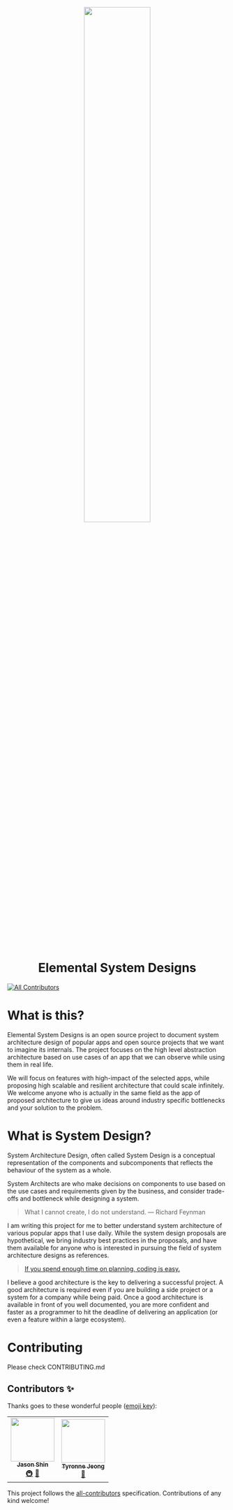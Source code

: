 <p align="center">
<img src="https://i.imgur.com/9aJnLhB.png" width="55%" />
</p>
<p align="center"><h1 style="text-align: center">Elemental System Designs</h1></p>

<!-- ALL-CONTRIBUTORS-BADGE:START - Do not remove or modify this section -->
[![All Contributors](https://img.shields.io/badge/all_contributors-2-orange.svg?style=flat-square)](#contributors-)
<!-- ALL-CONTRIBUTORS-BADGE:END -->

# What is this?

Elemental System Designs is an open source project to document system architecture design of popular apps and open source projects that we want to imagine its internals. The project focuses on the high level abstraction architecture based on use cases of an app that we can observe while using them in real life.

We will focus on features with high-impact of the selected apps, while proposing high scalable and resilient architecture that could scale infinitely. We welcome anyone who is actually in the same field as the app of proposed architecture to give us ideas around industry specific bottlenecks and your solution to the problem.

# What is System Design?

System Architecture Design, often called System Design is a conceptual representation of the components and subcomponents that reflects the behaviour of the system as a whole.

System Architects are who make decisions on components to use based on the use cases and requirements given by the business, and consider trade-offs and bottleneck while designing a system.

> What I cannot create, I do not understand. — Richard Feynman

I am writing this project for me to better understand system architecture of various popular apps that I use daily. While the system design proposals are hypothetical, we bring industry best practices in the proposals, and have them available for anyone who is interested in pursuing the field of system architecture designs as references.

> [If you spend enough time on planning, coding is easy.](https://medium.com/the-polyglot-programmer/what-would-sqlite-look-like-if-written-in-rust-part-1-4a84196c217d)

I believe a good architecture is the key to delivering a successful project. A good architecture is required even if you are building a side project or a system for a company while being paid. Once a good architecture is available in front of you well documented, you are more confident and faster as a programmer to hit the deadline of delivering an application (or even a feature within a large ecosystem).

# Contributing

Please check CONTRIBUTING.md

## Contributors ✨

Thanks goes to these wonderful people ([emoji key](https://allcontributors.org/docs/en/emoji-key)):

<!-- ALL-CONTRIBUTORS-LIST:START - Do not remove or modify this section -->
<!-- prettier-ignore-start -->
<!-- markdownlint-disable -->
<table>
  <tr>
    <td align="center"><a href="https://github.com/JasonShin"><img src="https://avatars.githubusercontent.com/u/2525002?v=4?s=100" width="100px;" alt=""/><br /><sub><b>Jason Shin</b></sub></a><br /><a href="#infra-JasonShin" title="Infrastructure (Hosting, Build-Tools, etc)">🚇</a> <a href="#ideas-JasonShin" title="Ideas, Planning, & Feedback">🤔</a></td>
    <td align="center"><a href="http://www.daehwa123.com/"><img src="https://avatars.githubusercontent.com/u/11978687?v=4?s=100" width="100px;" alt=""/><br /><sub><b>Tyronne Jeong</b></sub></a><br /><a href="#ideas-TyronneJeong" title="Ideas, Planning, & Feedback">🤔</a></td>
  </tr>
</table>

<!-- markdownlint-restore -->
<!-- prettier-ignore-end -->

<!-- ALL-CONTRIBUTORS-LIST:END -->

This project follows the [all-contributors](https://github.com/all-contributors/all-contributors) specification. Contributions of any kind welcome!
